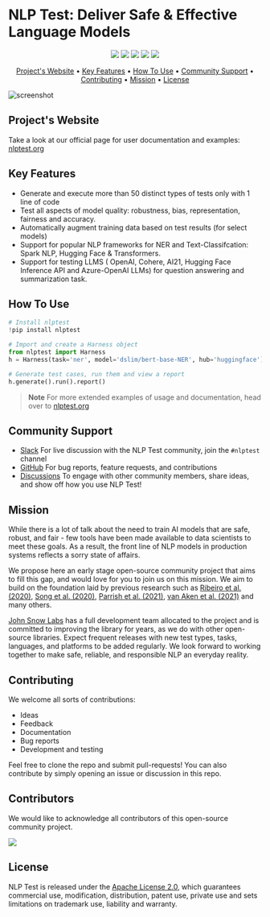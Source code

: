# NLP Test: Deliver Safe & Effective Language Models

<p align="center">
    <a href="https://github.com/JohnSnowLabs/nlptest/actions" alt="build">
        <img src="https://github.com/JohnSnowLabs/nlptest/workflows/build/badge.svg" /></a>
    <a href="https://github.com/JohnSnowLabs/nlptest/releases" alt="Current Release Version">
        <img src="https://img.shields.io/github/v/release/JohnSnowLabs/nlptest.svg?style=flat-square&logo=github" /></a>
    <a href="https://github.com/JohnSnowLabs/nlptest/blob/master/LICENSE" alt="License">
        <img src="https://img.shields.io/badge/License-Apache%202.0-blue.svg" /></a>
    <a href="https://pypi.org/project/nlptest/" alt="PyPi downloads">
        <img src="https://static.pepy.tech/personalized-badge/nlptest?period=total&units=international_system&left_color=grey&right_color=green&left_text=Downloads" /></a>
    <a href="https://anaconda.org/conda-forge/nlptest" alt="Conda Version">
        <img src="https://img.shields.io/conda/vn/conda-forge/nlptest.svg?style=flat-square&color=blue&logo=conda-forge" /></a>
</p>


<p align="center">
  <a href="#project's-website">Project's Website</a> •
  <a href="#key-features">Key Features</a> •
  <a href="#how-to-use">How To Use</a> •
  <a href="#community-support">Community Support</a> •
  <a href="#contributing">Contributing</a> •
  <a href="#mission">Mission</a> •
  <a href="#license">License</a>
</p>

![screenshot](https://raw.githubusercontent.com/JohnSnowLabs/nlptest/main/docs/assets/images/nlptest/nlptest_flow_graphic.jpeg)

## Project's Website

Take a look at our official page for user documentation and examples: [nlptest.org](http://nlptest.org/) 

## Key Features

- Generate and execute more than 50 distinct types of tests only with 1 line of code
- Test all aspects of model quality: robustness, bias, representation, fairness and accuracy.​
- Automatically augment training data based on test results (for select models)​
- Support for popular NLP frameworks for NER and Text-Classifcation: Spark NLP, Hugging Face & Transformers.
- Support for testing LLMS ( OpenAI, Cohere, AI21, Hugging Face Inference API and Azure-OpenAI LLMs) for question answering and summarization task. 

## How To Use

```python
# Install nlptest
!pip install nlptest

# Import and create a Harness object
from nlptest import Harness
h = Harness(task='ner', model='dslim/bert-base-NER', hub='huggingface')

# Generate test cases, run them and view a report
h.generate().run().report()
```

> **Note**
> For more extended examples of usage and documentation, head over to [nlptest.org](https://www.nlptest.org)

## Community Support

- [Slack](https://www.johnsnowlabs.com/slack-redirect/) For live discussion with the NLP Test community, join the `#nlptest` channel
- [GitHub](https://github.com/JohnSnowLabs/nlptest/tree/main) For bug reports, feature requests, and contributions
- [Discussions](https://github.com/JohnSnowLabs/nlptest/discussions) To engage with other community members, share ideas, and show off how you use NLP Test!

## Mission

While there is a lot of talk about the need to train AI models that are safe, robust, and fair - few tools have been made available to data scientists to meet these goals. As a result, the front line of NLP models in production systems reflects a sorry state of affairs. 

We propose here an early stage open-source community project that aims to fill this gap, and would love for you to join us on this mission. We aim to build on the foundation laid by previous research such as [Ribeiro et al. (2020)](https://arxiv.org/abs/2005.04118), [Song et al. (2020)](https://arxiv.org/abs/2004.00053), [Parrish et al. (2021)](https://arxiv.org/abs/2110.08193), [van Aken et al. (2021)](https://arxiv.org/abs/2111.15512) and many others. 

[John Snow Labs](www.johnsnowlabs.com) has a full development team allocated to the project and is committed to improving the library for years, as we do with other open-source libraries. Expect frequent releases with new test types, tasks, languages, and platforms to be added regularly. We look forward to working together to make safe, reliable, and responsible NLP an everyday reality. 

## Contributing

We welcome all sorts of contributions:

- Ideas
- Feedback
- Documentation
- Bug reports
- Development and testing

Feel free to clone the repo and submit pull-requests! You can also contribute by simply opening an issue or discussion in this repo.

## Contributors

We would like to acknowledge all contributors of this open-source community project. 

<a href="https://github.com/johnsnowlabs/nlptest/graphs/contributors">
  <img src="https://contrib.rocks/image?repo=johnsnowlabs/nlptest" />
</a>

## License

NLP Test is released under the [Apache License 2.0](https://github.com/JohnSnowLabs/nlptest/blob/main/LICENSE), which guarantees commercial use, modification, distribution, patent use, private use and sets limitations on trademark use, liability and warranty.

